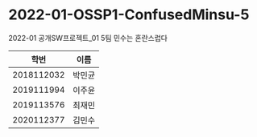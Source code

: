 # 2022-01-OSSP1-ConfusedMinsu-5
2022-01 공개SW프로젝트_01 5팀 민수는 혼란스럽다

|학번|이름|
|------|---|
|2018112032|박민균|
|2019111994|이주윤|
|2019113576|최재민|
|2020112377|김민수|
